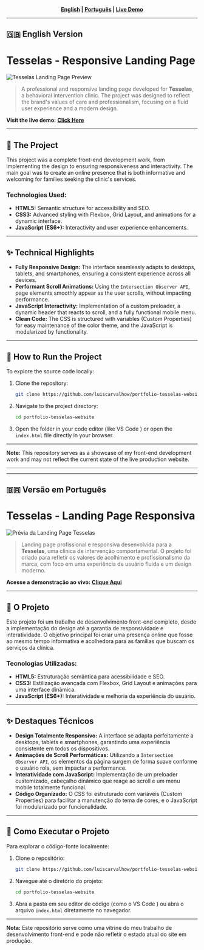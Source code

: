 <div align="center">

**[English](#-english-version) | [Português](#-versão-em-português) | [Live Demo](https://luiscarvalhow.github.io/portfolio-tesselas-website/ )**

</div>

---

## 🇬🇧 English Version

# Tesselas - Responsive Landing Page

![Tesselas Landing Page Preview](https://raw.githubusercontent.com/luiscarvalhow/portfolio-tesselas-website/main/images/preview.gif )

> A professional and responsive landing page developed for **Tesselas**, a behavioral intervention clinic. The project was designed to reflect the brand's values of care and professionalism, focusing on a fluid user experience and a modern design.

**Visit the live demo:** **[Click Here](https://luiscarvalhow.github.io/portfolio-tesselas-website/ )**

---

## 🚀 The Project

This project was a complete front-end development work, from implementing the design to ensuring responsiveness and interactivity. The main goal was to create an online presence that is both informative and welcoming for families seeking the clinic's services.

### Technologies Used:

-   **HTML5:** Semantic structure for accessibility and SEO.
-   **CSS3:** Advanced styling with Flexbox, Grid Layout, and animations for a dynamic interface.
-   **JavaScript (ES6+):** Interactivity and user experience enhancements.

---

## ✨ Technical Highlights

-   **Fully Responsive Design:** The interface seamlessly adapts to desktops, tablets, and smartphones, ensuring a consistent experience across all devices.
-   **Performant Scroll Animations:** Using the `Intersection Observer API`, page elements smoothly appear as the user scrolls, without impacting performance.
-   **JavaScript Interactivity:** Implementation of a custom preloader, a dynamic header that reacts to scroll, and a fully functional mobile menu.
-   **Clean Code:** The CSS is structured with variables (Custom Properties) for easy maintenance of the color theme, and the JavaScript is modularized by functionality.

---

## 📂 How to Run the Project

To explore the source code locally:

1.  Clone the repository:
    ```sh
    git clone https://github.com/luiscarvalhow/portfolio-tesselas-website.git
    ```
2.  Navigate to the project directory:
    ```sh
    cd portfolio-tesselas-website
    ```
3.  Open the folder in your code editor (like VS Code ) or open the `index.html` file directly in your browser.

---

**Note:** This repository serves as a showcase of my front-end development work and may not reflect the current state of the live production website.

---
---

## 🇧🇷 Versão em Português

# Tesselas - Landing Page Responsiva

![Prévia da Landing Page Tesselas](https://raw.githubusercontent.com/luiscarvalhow/portfolio-tesselas-website/main/images/preview.gif )

> Landing page profissional e responsiva desenvolvida para a **Tesselas**, uma clínica de intervenção comportamental. O projeto foi criado para refletir os valores de acolhimento e profissionalismo da marca, com foco em uma experiência de usuário fluida e um design moderno.

**Acesse a demonstração ao vivo:** **[Clique Aqui](https://luiscarvalhow.github.io/portfolio-tesselas-website/ )**

---

## 🚀 O Projeto

Este projeto foi um trabalho de desenvolvimento front-end completo, desde a implementação do design até a garantia de responsividade e interatividade. O objetivo principal foi criar uma presença online que fosse ao mesmo tempo informativa e acolhedora para as famílias que buscam os serviços da clínica.

### Tecnologias Utilizadas:

-   **HTML5:** Estruturação semântica para acessibilidade e SEO.
-   **CSS3:** Estilização avançada com Flexbox, Grid Layout e animações para uma interface dinâmica.
-   **JavaScript (ES6+):** Interatividade e melhoria da experiência do usuário.

---

## ✨ Destaques Técnicos

-   **Design Totalmente Responsivo:** A interface se adapta perfeitamente a desktops, tablets e smartphones, garantindo uma experiência consistente em todos os dispositivos.
-   **Animações de Scroll Performáticas:** Utilizando a `Intersection Observer API`, os elementos da página surgem de forma suave conforme o usuário rola, sem impactar a performance.
-   **Interatividade com JavaScript:** Implementação de um preloader customizado, cabeçalho dinâmico que reage ao scroll e um menu mobile totalmente funcional.
-   **Código Organizado:** O CSS foi estruturado com variáveis (Custom Properties) para facilitar a manutenção do tema de cores, e o JavaScript foi modularizado por funcionalidade.

---

## 📂 Como Executar o Projeto

Para explorar o código-fonte localmente:

1.  Clone o repositório:
    ```sh
    git clone https://github.com/luiscarvalhow/portfolio-tesselas-website.git
    ```
2.  Navegue até o diretório do projeto:
    ```sh
    cd portfolio-tesselas-website
    ```
3.  Abra a pasta em seu editor de código (como o VS Code ) ou abra o arquivo `index.html` diretamente no navegador.

---

**Nota:** Este repositório serve como uma vitrine do meu trabalho de desenvolvimento front-end e pode não refletir o estado atual do site em produção.
